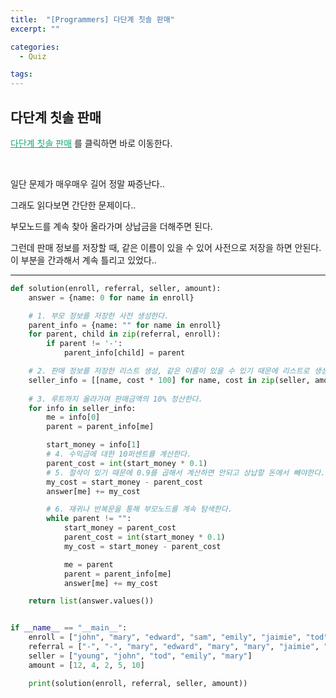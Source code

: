 ```yaml
---
title:  "[Programmers] 다단계 칫솔 판매"
excerpt: ""

categories:
  - Quiz

tags:
---
```


## 다단계 칫솔 판매

<a href="https://programmers.co.kr/learn/courses/30/lessons/77486" style="color:#0FA678">다단계 칫솔 판매</a> 를 클릭하면 바로 이동한다.

<br>

일단 문제가 매우매우 길어 정말 짜증난다..

그래도 읽다보면 간단한 문제이다..

부모노드를 계속 찾아 올라가며 상납금을 더해주면 된다.

그런데 판매 정보를 저장할 때, 같은 이름이 있을 수 있어 사전으로 저장을 하면 안된다. 이 부분을 간과해서 계속 틀리고 있었다..

---

```python
def solution(enroll, referral, seller, amount):
    answer = {name: 0 for name in enroll}

    # 1. 부모 정보를 저장한 사전 생성한다.
    parent_info = {name: "" for name in enroll}
    for parent, child in zip(referral, enroll):
        if parent != '-':
            parent_info[child] = parent

    # 2. 판매 정보를 저장한 리스트 생성, 같은 이름이 있을 수 있기 때문에 리스트로 생성한다.
    seller_info = [[name, cost * 100] for name, cost in zip(seller, amount)]
    
    # 3. 루트까지 올라가며 판매금액의 10% 정산한다.
    for info in seller_info:
        me = info[0]
        parent = parent_info[me]

        start_money = info[1]
        # 4. 수익금에 대한 10퍼센트를 계산한다.
        parent_cost = int(start_money * 0.1)
        # 5. 절삭이 있기 때문에 0.9를 곱해서 계산하면 안되고 상납할 돈에서 빼야한다.
        my_cost = start_money - parent_cost
        answer[me] += my_cost

        # 6. 재귀나 반복문을 통해 부모노드를 계속 탐색한다.
        while parent != "":
            start_money = parent_cost
            parent_cost = int(start_money * 0.1)
            my_cost = start_money - parent_cost

            me = parent
            parent = parent_info[me]
            answer[me] += my_cost

    return list(answer.values())


if __name__ == "__main__":
    enroll = ["john", "mary", "edward", "sam", "emily", "jaimie", "tod", "young"]
    referral = ["-", "-", "mary", "edward", "mary", "mary", "jaimie", "edward"]
    seller = ["young", "john", "tod", "emily", "mary"]
    amount = [12, 4, 2, 5, 10]

    print(solution(enroll, referral, seller, amount))
```

 <br>